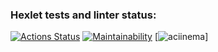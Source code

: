 ### Hexlet tests and linter status:
[![Actions Status](https://github.com/coder108-gh/python-project-49/actions/workflows/hexlet-check.yml/badge.svg)](https://github.com/coder108-gh/python-project-49/actions)
[![Maintainability](https://api.codeclimate.com/v1/badges/2bdced7337f6c88aff2f/maintainability)](https://codeclimate.com/github/coder108-gh/python-project-49/maintainability)
[![aciinema](https://asciinema.org/a/H0uTHPSNUBrJT2oxeIFM4Gnr5)]
